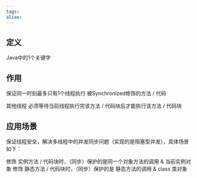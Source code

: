 ```yaml
---
tags: 
alias:
---
```

## 定义
Java中的1个关键字

## 作用
保证同一时刻最多只有1个线程执行 被Synchronized修饰的方法 / 代码

其他线程 必须等待当前线程执行完该方法 / 代码块后才能执行该方法 / 代码块

## 应用场景
保证线程安全，解决多线程中的并发同步问题（实现的是阻塞型并发），具体场景如下：

修饰 实例方法 / 代码块时，（同步）保护的是同一个对象方法的调用 & 当前实例对象
修饰 静态方法 / 代码块时，（同步）保护的是 静态方法的调用 & class 类对象




